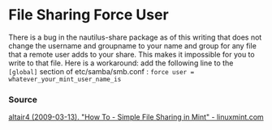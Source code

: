 File Sharing Force User
=======================

There is a bug in the nautilus-share package as of this writing that 
does not change the username and groupname to your name and group for 
any file that a remote user adds to your share. This makes it impossible
for you to write to that file. Here is a workaround: add the following 
line to the `[global]` section of etc/samba/smb.conf :
`force user = whatever_your_mint_user_name_is`

### Source

[altair4 (2009-03-13). "How To - Simple File Sharing in Mint" - linuxmint.com](http://forums.linuxmint.com/viewtopic.php?f=110&t=23169)
